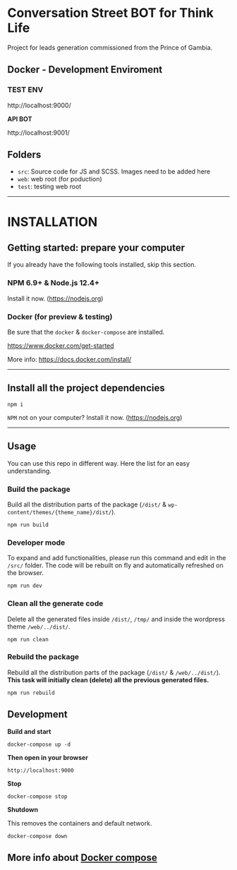 # Conversation Street BOT for Think Life

Project for leads generation commissioned from the Prince of Gambia.


## Docker - Development Enviroment

### TEST ENV

http://localhost:9000/

**API BOT**

http://localhost:9001/


## Folders

- `src`: Source code for JS and SCSS. Images need to be added here
- `web`: web root (for poduction)
- `test`: testing web root


---

# INSTALLATION

## Getting started: prepare your computer

If you already have the following tools installed, skip this section.

### NPM 6.9+ & Node.js 12.4+

Install it now. (https://nodejs.org)

<!-- ### GULP CLI 2.0+

```
npm install --global gulp-cli
``` -->

### Docker (for preview & testing)

Be sure that the `docker` & `docker-compose` are installed.

https://www.docker.com/get-started

More info: https://docs.docker.com/install/

---

## Install all the project dependencies

```
npm i
```

`NPM` not on your computer? Install it now. (https://nodejs.org)

---

## Usage

You can use this repo in different way. Here the list for an easy understanding.


### Build the package

Build all the distribution parts of the package (`/dist/` & `wp-content/themes/{theme_name}/dist/`).

```
npm run build
```


### Developer mode

To expand and add functionalities, please run this command and edit in the `/src/` folder. The code will be rebuilt on fly and automatically refreshed on the browser.

```
npm run dev
```


### Clean all the generate code

Delete all the generated files inside `/dist/`, `/tmp/` and inside the wordpress theme `/web/../dist/`.

```
npm run clean
```

### Rebuild the package

Rebuild all the distribution parts of the package (`/dist/` & `/web/../dist/`). **This task will initially clean (delete) all the previous generated files.**

```
npm run rebuild
```

## Development

**Build and start**

```
docker-compose up -d
```

**Then open in your browser**

```
http://localhost:9000
```

**Stop**

```
docker-compose stop
```

**Shutdown**

This removes the containers and default network.

```
docker-compose down
```

More info about [Docker compose](https://docs.docker.com/compose)
---
